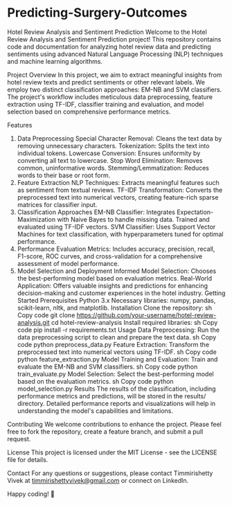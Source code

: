 # Predicting-Surgery-Outcomes

Hotel Review Analysis and Sentiment Prediction
Welcome to the Hotel Review Analysis and Sentiment Prediction project! This repository contains code and documentation for analyzing hotel review data and predicting sentiments using advanced Natural Language Processing (NLP) techniques and machine learning algorithms.

Project Overview
In this project, we aim to extract meaningful insights from hotel review texts and predict sentiments or other relevant labels. We employ two distinct classification approaches: EM-NB and SVM classifiers. The project's workflow includes meticulous data preprocessing, feature extraction using TF-IDF, classifier training and evaluation, and model selection based on comprehensive performance metrics.

Features
1. Data Preprocessing
Special Character Removal: Cleans the text data by removing unnecessary characters.
Tokenization: Splits the text into individual tokens.
Lowercase Conversion: Ensures uniformity by converting all text to lowercase.
Stop Word Elimination: Removes common, uninformative words.
Stemming/Lemmatization: Reduces words to their base or root form.
2. Feature Extraction
NLP Techniques: Extracts meaningful features such as sentiment from textual reviews.
TF-IDF Transformation: Converts the preprocessed text into numerical vectors, creating feature-rich sparse matrices for classifier input.
3. Classification Approaches
EM-NB Classifier: Integrates Expectation-Maximization with Naive Bayes to handle missing data. Trained and evaluated using TF-IDF vectors.
SVM Classifier: Uses Support Vector Machines for text classification, with hyperparameters tuned for optimal performance.
4. Performance Evaluation
Metrics: Includes accuracy, precision, recall, F1-score, ROC curves, and cross-validation for a comprehensive assessment of model performance.
5. Model Selection and Deployment
Informed Model Selection: Chooses the best-performing model based on evaluation metrics.
Real-World Application: Offers valuable insights and predictions for enhancing decision-making and customer experiences in the hotel industry.
Getting Started
Prerequisites
Python 3.x
Necessary libraries: numpy, pandas, scikit-learn, nltk, and matplotlib.
Installation
Clone the repository:
sh
Copy code
git clone https://github.com/your-username/hotel-review-analysis.git
cd hotel-review-analysis
Install required libraries:
sh
Copy code
pip install -r requirements.txt
Usage
Data Preprocessing: Run the data preprocessing script to clean and prepare the text data.
sh
Copy code
python preprocess_data.py
Feature Extraction: Transform the preprocessed text into numerical vectors using TF-IDF.
sh
Copy code
python feature_extraction.py
Model Training and Evaluation: Train and evaluate the EM-NB and SVM classifiers.
sh
Copy code
python train_evaluate.py
Model Selection: Select the best-performing model based on the evaluation metrics.
sh
Copy code
python model_selection.py
Results
The results of the classification, including performance metrics and predictions, will be stored in the results/ directory. Detailed performance reports and visualizations will help in understanding the model's capabilities and limitations.

Contributing
We welcome contributions to enhance the project. Please feel free to fork the repository, create a feature branch, and submit a pull request.

License
This project is licensed under the MIT License - see the LICENSE file for details.

Contact
For any questions or suggestions, please contact Timmirishetty Vivek at timmirishettyvivek@gmail.com or connect on LinkedIn.

Happy coding! 🎉
